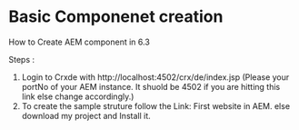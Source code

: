# Basic Componenet creation
How to Create AEM component in 6.3

Steps :
1. Login to Crxde with http://localhost:4502/crx/de/index.jsp (Please your portNo of your AEM instance. It shuold be 4502 if you are hitting this link else change accordingly.)
2. To create the sample struture follow the Link: <a herf="https://helpx.adobe.com/experience-manager/using/first_aem63_website.html">First website in AEM.</a>
    else download my project and Install it.